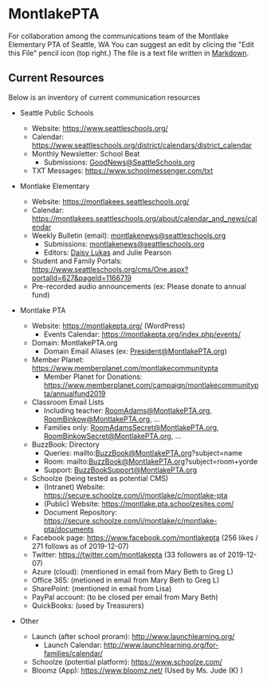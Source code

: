 # MontlakePTA
For collaboration among the communications team of the Montlake Elementary PTA of Seattle, WA
You can suggest an edit by clicing the "Edit this File" pencil icon (top right.)  The file is a text file written in [Markdown](https://github.com/adam-p/markdown-here/wiki/Markdown-Cheatsheet).

## Current Resources
Below is an inventory of current communication resources

* Seattle Public Schools
  * Website: https://www.seattleschools.org/
  * Calendar: https://www.seattleschools.org/district/calendars/district_calendar
  * Monthly Newsletter: School Beat
    * Submissions: GoodNews@SeattleSchools.org
  * TXT Messages: https://www.schoolmessenger.com/txt

* Montlake Elementary
  * Website: https://montlakees.seattleschools.org/
  * Calendar: https://montlakees.seattleschools.org/about/calendar_and_news/calendar
  * Weekly Bulletin (email): montlakenews@seattleschools.org
    * Submissions: montlakenews@seattleschools.org
    * Editors: [Daisy Lukas](mailto:adgrantlukas@seattleschools.org) and Julie Pearson
  * Student and Family Portals: https://www.seattleschools.org/cms/One.aspx?portalId=627&pageId=1166719
  * Pre-recorded audio announcements (ex: Please donate to annual fund)

* Montlake PTA
  * Website: https://montlakepta.org/ (WordPress)
    * Events Calendar: https://montlakepta.org/index.php/events/
  * Domain: MontlakePTA.org
    * Domain Email Aliases (ex: President@MontlakePTA.org) 
  * Member Planet: https://www.memberplanet.com/montlakecommunitypta 
    * Member Planet for Donations: https://www.memberplanet.com/campaign/montlakecommunitypta/annualfund2019
  * Classroom Email Lists
    * Including teacher: RoomAdams@MontlakePTA.org, RoomBinkow@MontlakePTA.org, ...
    * Families only: RoomAdamsSecret@MontlakePTA.org, RoomBinkowSecret@MontlakePTA.org, ...
  * BuzzBook: Directory
    * Queries: mailto:BuzzBook@MontlakePTA.org?subject=name
    * Room: mailto:BuzzBook@MontlakePTA.org?subject=room+yorde
    * Support: BuzzBookSupport@MontlakePTA.org
  * Schoolze (being tested as potential CMS)
    * (Intranet) Website: https://secure.schoolze.com/i/montlake/c/montlake-pta
    * (Public) Website: https://montlake.pta.schoolzesites.com/
    * Document Repository: https://secure.schoolze.com/i/montlake/c/montlake-pta/documents
  * Facebook page: https://www.facebook.com/montlakepta (256 likes / 271 follows as of 2019-12-07)
  * Twitter: https://twitter.com/montlakepta (33 followers as of 2019-12-07)
  * Azure (cloud): (mentioned in email from Mary Beth to Greg L)
  * Office 365: (metioned in email from Mary Beth to Greg L)
  * SharePoint: (mentioned in email from Lisa)
  * PayPal account: (to be closed per email from Mary Beth)
  * QuickBooks: (used by Treasurers)

* Other
  * Launch (after school proram): http://www.launchlearning.org/
    * Launch Calendar: http://www.launchlearning.org/for-families/calendar/
  * Schoolze (potential platform): https://www.schoolze.com/
  * Bloomz (App): https://www.bloomz.net/ (Used by Ms. Jude (K) )

